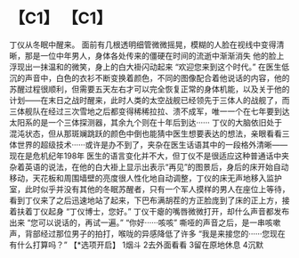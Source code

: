 # 【C1】 【C1】
丁仪从冬眠中醒来。
面前有几根透明细管微微摇晃，模糊的人脸在视线中变得清晰，那是一位中年男人，身体各处传来的僵硬在时间的流逝中渐渐消失
他的脸上浮现出一抹温和的微笑，身上的白大褂闪动起来
“欢迎您来到这个时代。”
在医生低沉的声音中，白色的衣衫不断变换着颜色，不同的图像配合着他说话的内容，他的苏醒过程很顺利，但需要五天左右才可以完全恢复正常的身体机能，以及关于他的计划——在末日之战时醒来，此时人类的太空战舰已经领先于三体人的战舰了，而三体舰队在经过三次雪地之后都变得稀稀拉拉、溃不成军，唯一一个在七年要到达太阳系的是一个三体探测器，其余九个则在十年后到达······
丁仪的大脑依旧处于混沌状态，但从那斑斓跳跃的颜色中倒也能猜中医生想要表达的想法，亲眼看看三体世界的超级技术······或许是办不到了，夹杂在医生话语其中的一段格外清晰——现在是危机纪年198年
医生的语言变化并不大，但丁仪不是很适应这种普通话中夹杂着英语的说法，在他的白大褂上显示出表示“再见”的图景后，身后的床开始自动移动，天花板和周围墙壁的亮度很人性化地自动调整，丁仪的床无声地移入监护室，此时似乎并没有其他的冬眠苏醒者，只有一个军人摸样的男人在座位上等待，看到丁仪来了之后迅速地站了起来，下巴布满胡茬的方正脸庞到了床的正上方，接着扶着丁仪起身
“丁仪博士，您好。”
丁仪干瘪的嘴唇微微打开，却什么声音都发布出来
“您可以说话的，再试一遍。”
“你好······咳咳”
嘶哑的声音之后，是一串咳嗽声，背部经过那位男子的拍打，喉咙的异感降低了许多
“我是来接您的······您现在有什么打算吗？”
【*选项开启】
1烟斗
2去外面看看
3留在原地休息
4沉默